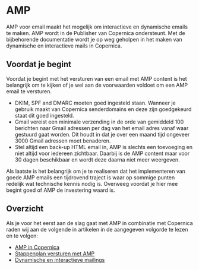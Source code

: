 # AMP
AMP voor email maakt het mogelijk om interactieve en dynamische emails te maken. AMP wordt in de Publisher van Copernica ondersteunt. Met de bijbehorende documentatie wordt je op weg geholpen in het maken van dynamische en interactieve mails in Copernica.

## Voordat je begint
Voordat je begint met het versturen van een email met AMP content is het belangrijk om te kijken of je wel aan de voorwaarden voldoet om een AMP email te versturen.

* DKIM, SPF and DMARC moeten goed ingesteld staan. Wanneer je gebruik maakt van Copernica senderdomains en deze zijn goedgekeurd staat dit goed ingesteld.
* Gmail vereist een minimale verzending in de orde van gemiddeld 100 berichten naar Gmail adressen per dag van het email adres vanaf waar gestuurd gaat worden. Dit houdt in dat je over een maand tijd ongeveer 3000 Gmail adressen moet benaderen.
* Stel altijd een back-up HTML email in, AMP is slechts een toevoeging en niet altijd voor iedereen zichtbaar. Daarbij is de AMP content maar voor 30 dagen beschikbaar en wordt deze daarna niet meer weergeven.

Als laatste is het belangrijk om je te realiseren dat het implementeren van goede AMP emails een tijdrovend traject is waar op sommige punten redelijk wat technische kennis nodig is. Overweeg voordat je hier mee begint goed of AMP de investering waard is.

## Overzicht
Als je voor het eerst aan de slag gaat met AMP in combinatie met Copernica raden wij aan de volgende in artikelen in de aangegeven volgorde te lezen en te volgen:
* [AMP in Copernica](./amp-mailing)
* [Stappenplan versturen met AMP](./amp-how-to-send)
* [Dynamische en interactieve mailings](./ampamp-dynamic-mail)